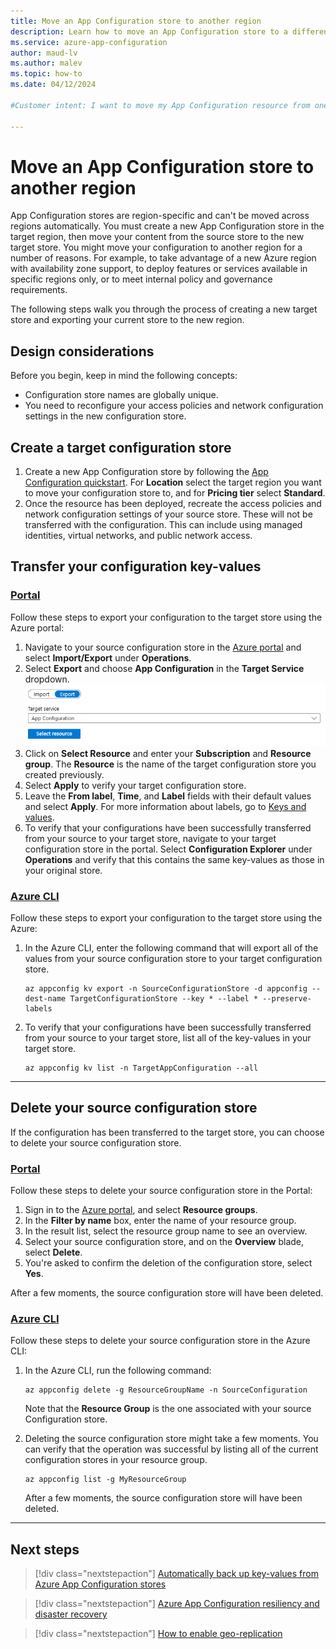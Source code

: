 ```yaml
---
title: Move an App Configuration store to another region
description: Learn how to move an App Configuration store to a different region.
ms.service: azure-app-configuration
author: maud-lv
ms.author: malev
ms.topic: how-to
ms.date: 04/12/2024

#Customer intent: I want to move my App Configuration resource from one Azure region to another. 

---
```


# Move an App Configuration store to another region

App Configuration stores are region-specific and can't be moved across regions automatically. You must create a new App Configuration store in the target region, then move your content from the source store to the new target store. You might move your configuration to another region for a number of reasons. For example, to take advantage of a new Azure region with availability zone support, to deploy features or services available in specific regions only, or to meet internal policy and governance requirements.

The following steps walk you through the process of creating a new target store and exporting your current store to the new region.

## Design considerations

Before you begin, keep in mind the following concepts:

* Configuration store names are globally unique.
* You need to reconfigure your access policies and network configuration settings in the new configuration store.

## Create a target configuration store

1. Create a new App Configuration store by following the [App Configuration quickstart](../azure-app-configuration/quickstart-azure-app-configuration-create.md#create-an-app-configuration-store). For **Location** select the target region you want to move your configuration store to, and for **Pricing tier** select **Standard**.
1. Once the resource has been deployed, recreate the access policies and network configuration settings of your source store. These will not be transferred with the configuration. This can include using managed identities, virtual networks, and public network access.


## Transfer your configuration key-values  

### [Portal](#tab/portal)

Follow these steps to export your configuration to the target store using the Azure portal:

1. Navigate to your source configuration store in the [Azure portal](https://portal.azure.com) and select **Import/Export** under **Operations**.
1. Select **Export** and choose **App Configuration** in the **Target Service** dropdown.
    ![Export to another configuration store](media/export-to-config-store.png)
1. Click on **Select Resource** and enter your **Subscription** and **Resource group**. The **Resource** is the name of the target configuration store you created previously.
1. Select **Apply** to verify your target configuration store.
1. Leave the **From label**, **Time**, and **Label** fields with their default values and select **Apply**. For more information about labels, go to [Keys and values](concept-key-value.md).
1. To verify that your configurations have been successfully transferred from your source to your target store, navigate to your target configuration store in the portal. Select **Configuration Explorer** under **Operations** and verify that this contains the same key-values as those in your original store.

### [Azure CLI](#tab/azcli)

Follow these steps to export your configuration to the target store using the Azure:

1. In the Azure CLI, enter the following command that will export all of the values from your source configuration store to your target configuration store.

    ```azurecli
    az appconfig kv export -n SourceConfigurationStore -d appconfig --dest-name TargetConfigurationStore --key * --label * --preserve-labels
    ```

1. To verify that your configurations have been successfully transferred from your source to your target store, list all of the key-values in your target store.

    ```azurecli
    az appconfig kv list -n TargetAppConfiguration --all
    ```

---

## Delete your source configuration store

If the configuration has been transferred to the target store, you can choose to delete your source configuration store.

### [Portal](#tab/portal)

Follow these steps to delete your source configuration store in the Portal:

1. Sign in to the [Azure portal](https://portal.azure.com), and select **Resource groups**.
1. In the **Filter by name** box, enter the name of your resource group.
1. In the result list, select the resource group name to see an overview.
1. Select your source configuration store, and on the **Overview** blade, select **Delete**.
1. You're asked to confirm the deletion of the configuration store, select **Yes**.

After a few moments, the source configuration store will have been deleted.

### [Azure CLI](#tab/azcli)

Follow these steps to delete your source configuration store in the Azure CLI:

1. In the Azure CLI, run the following command:

    ```azurecli
    az appconfig delete -g ResourceGroupName -n SourceConfiguration
    ```

    Note that the **Resource Group** is the one associated with your source Configuration store.

1. Deleting the source configuration store might take a few moments. You can verify that the operation was successful by listing all of the current configuration stores in your resource group. 

    ```azurecli
    az appconfig list -g MyResourceGroup
    ```

    After a few moments, the source configuration store will have been deleted.

---

## Next steps

> [!div class="nextstepaction"]
> [Automatically back up key-values from Azure App Configuration stores](./howto-move-resource-between-regions.md)

> [!div class="nextstepaction"]
> [Azure App Configuration resiliency and disaster recovery](./concept-disaster-recovery.md)

> [!div class="nextstepaction"]
> [How to enable geo-replication](./howto-geo-replication.md)  
